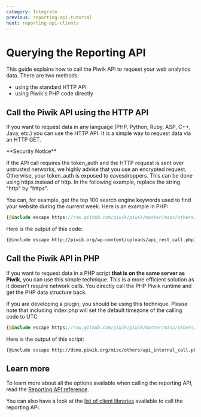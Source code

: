 ```yaml
---
category: Integrate
previous: reporting-api-tutorial
next: reporting-api-clients
---
```

# Querying the Reporting API

This guide explains how to call the Piwik API to request your web analytics data. There are two methods:

- using the standard HTTP API 
- using Piwik's PHP code directly

## Call the Piwik API using the HTTP API

If you want to request data in any language (PHP, Python, Ruby, ASP, C++, Java, etc.) you can use the HTTP API. It is a simple way to request data via an HTTP GET.

<div markdown="1" class="alert alert-warning">
**Security Notice**

If the API call requires the token_auth and the HTTP request is sent over untrusted networks, we highly advise that you use an encrypted request. Otherwise, your token\_auth is exposed to eavesdroppers. This can be done using https instead of http. In the following example, replace the string "http" by "https".
</div>

You can, for example, get the top 100 search engine keywords used to find your website during the current week. Here is an example in PHP:

```php
{@include escape https://raw.github.com/piwik/piwik/master/misc/others/api_rest_call.php}
```

Here is the output of this code:

```html
{@include escape http://piwik.org/wp-content/uploads/api_rest_call.php}
```

## Call the Piwik API in PHP

If you want to request data in a PHP script **that is on the same server as Piwik**, you can use this simple technique. This is a more efficient solution as it doesn't require network calls. You directly call the PHP Piwik runtime and get the PHP data structure back.

If you are developing a plugin, you should be using this technique. Please note that including index.php will set the default timezone of the calling code to UTC.

```php
{@include escape https://raw.github.com/piwik/piwik/master/misc/others/api_internal_call.php}
```

Here is the output of this script:

```xml
{@include escape http://demo.piwik.org/misc/others/api_internal_call.php}
```

## Learn more

To learn more about all the options available when calling the reporting API, read the [Reporting API reference](/api-reference/reporting-api).

You can also have a look at the [list of client libraries](/guides/reporting-api-clients) available to call the reporting API.
